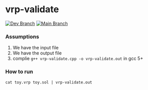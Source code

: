 # vrp-validate

[![Dev Branch](https://github.com/mrprajesh/vrp-validate/actions/workflows/dev.yml/badge.svg?branch=dev)](https://github.com/mrprajesh/vrp-validate/actions/workflows/dev.yml)
[![Main Branch](https://github.com/mrprajesh/vrp-validate/actions/workflows/main.yml/badge.svg)](https://github.com/mrprajesh/vrp-validate/actions/workflows/main.yml)

### Assumptions

1. We have the input file
2. We have the output file
3. complie `g++ vrp-validate.cpp -o vrp-validate.out`  in gcc 5+

### How to run

```
cat toy.vrp toy.sol | vrp-validate.out
```



